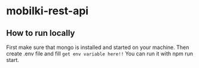 # mobilki-rest-api

## How to run locally
First make sure that mongo is installed and started on your machine.
Then create .env file and fill `get env variable here!!`
You can run it with npm run start.
